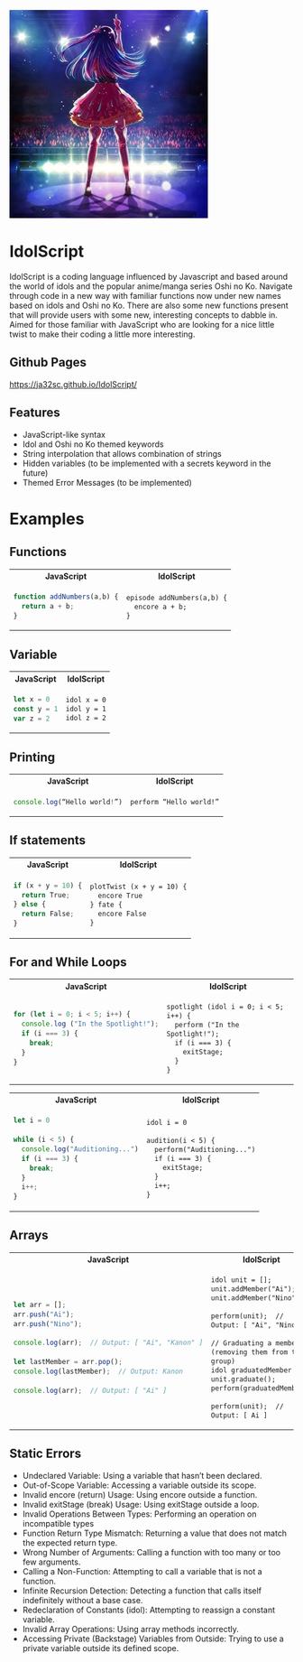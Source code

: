 ![Alt text](doc/logo.png)

# IdolScript

IdolScript is a coding language influenced by Javascript and based around the world of idols and the popular anime/manga series Oshi no Ko. Navigate through code in a new way with familiar functions now under new names based on idols and Oshi no Ko. There are also some new functions present that will provide users with some new, interesting concepts to dabble in. Aimed for those familiar with JavaScript who are looking for a nice little twist to make their coding a little more interesting.

## Github Pages ##
https://ja32sc.github.io/IdolScript/

## Features ##
- JavaScript-like syntax
- Idol and Oshi no Ko themed keywords
- String interpolation that allows combination of strings
- Hidden variables (to be implemented with a secrets keyword in the future)
- Themed Error Messages (to be implemented)


# Examples


## Functions  ##

<table>
<tr> <th>JavaScript</th><th>IdolScript</th><tr>
</tr>
<td>

```javascript
function addNumbers(a,b) {
  return a + b;
}
```

</td>

<td>

```
episode addNumbers(a,b) {
  encore a + b;
}
```

</td>
</table>

## Variable  ##

<table>
<tr> <th>JavaScript</th><th>IdolScript</th><tr>
</tr>
<td>

```javascript
let x = 0
const y = 1
var z = 2
```

</td>

<td>

```
idol x = 0
idol y = 1
idol z = 2
```

</td>
</table>


## Printing ##

<table>
<tr> <th>JavaScript</th><th>IdolScript</th><tr>
</tr>
<td>

```javascript
console.log(“Hello world!”)
```

</td>

<td>

```
perform “Hello world!”
```

</td>
</table>

## If statements ##


<table>
<tr> <th>JavaScript</th><th>IdolScript</th><tr>
</tr>
<td>
    
```javascript
if (x + y = 10) {
  return True;
} else {
  return False;
}
```
</td>
<td>
    
```
plotTwist (x + y = 10) {
  encore True
} fate {
  encore False
} 
```
</td>
</table>


## For and While Loops ##


<table>
<tr> <th>JavaScript</th><th>IdolScript</th><tr>
</tr>
<td>
    
```javascript
for (let i = 0; i < 5; i++) {
  console.log ("In the Spotlight!");
  if (i === 3) {
    break;
  }
}
```
</td>
<td>
    
```
spotlight (idol i = 0; i < 5; i++) {
  perform ("In the Spotlight!");
  if (i === 3) {
    exitStage;
  }
}
```
</td>
</table>


<table>
<tr> <th>JavaScript</th><th>IdolScript</th><tr>
</tr>
<td>
    
```javascript
let i = 0

while (i < 5) {
  console.log("Auditioning...")
  if (i === 3) {
    break;
  }
  i++;
}
```
</td>
<td>
    
```
idol i = 0

audition(i < 5) {
  perform("Auditioning...")
  if (i === 3) {
    exitStage;
  }
  i++;
}
```
</td>
</table>


## Arrays ##


<table>
<tr> <th>JavaScript</th><th>IdolScript</th><tr>
</tr>
<td>
    
```javascript
let arr = [];  
arr.push("Ai");  
arr.push("Nino");  

console.log(arr);  // Output: [ "Ai", "Kanon" ]

let lastMember = arr.pop();  
console.log(lastMember);  // Output: Kanon

console.log(arr);  // Output: [ "Ai" ]
```
</td>
<td>
    
```
idol unit = [];  
unit.addMember("Ai");  
unit.addMember("Nino")

perform(unit);  // Output: [ "Ai", "Nino" ]; 

// Graduating a member (removing them from the group)
idol graduatedMember = unit.graduate();  
perform(graduatedMember); 

perform(unit);  // Output: [ Ai ]
```
</td>
</table>



## Static Errors ##
- Undeclared Variable: Using a variable that hasn’t been declared.
- Out-of-Scope Variable: Accessing a variable outside its scope.
- Invalid encore (return) Usage: Using encore outside a function.
- Invalid exitStage (break) Usage: Using exitStage outside a loop.
- Invalid Operations Between Types: Performing an operation on incompatible types
- Function Return Type Mismatch: Returning a value that does not match the expected return type.
- Wrong Number of Arguments: Calling a function with too many or too few arguments.
- Calling a Non-Function: Attempting to call a variable that is not a function.
- Infinite Recursion Detection: Detecting a function that calls itself indefinitely without a base case.
- Redeclaration of Constants (idol): Attempting to reassign a constant variable.
- Invalid Array Operations: Using array methods incorrectly.
- Accessing Private (Backstage) Variables from Outside: Trying to use a private variable outside its defined scope.

